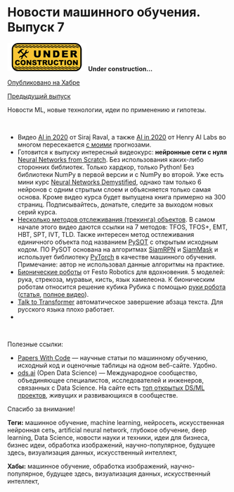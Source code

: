# Новости машинного обучения. Выпуск 7

![Under construction](../data/2019.09.25-under-construction-icon.png)
**Under construction...**

[Опубликовано на Хабре]()

[Предыдущий выпуск](2020.01.07-novosti-mashinnogo-obucheniya-vypusk-6.md)

Новости ML, новые технологии, идеи по применению и гипотезы.

![]()

  * Видео [AI in 2020](https://youtu.be/eN9Lb3vXsAw) от Siraj Raval, а также [AI in 2020](https://youtu.be/6SWpN64Ivb4) от Henry AI Labs во многом пересекается [с моими](https://habr.com/ru/post/482794/) прогнозами.
  * Готовится к выпуску интересный видеокурс: **нейронные сети с нуля** [Neural Networks from Scratch](https://youtu.be/G7RDn8Xtf_Y). Без использования каких-либо сторонних библиотек. Только хардкор, только Python! Без библиотеки NumPy в первой версии и с NumPy во второй. Уже есть мини курс [Neural Networks Demystified](https://www.youtube.com/playlist?list=PLiaHhY2iBX9hdHaRr6b7XevZtgZRa1PoU), однако там только 6 нейронов с одним стрытым слоем и объясняется только самая основа. Кроме видео курса будет выпущена книга примерно на 300 страниц. Подписывайтесь, донатьте, следите за выходом новых серий курса.
  * [Несколько методов отслеживания (трекинга) объектов](https://youtu.be/n_z6SY3UYB0?t=4). В самом начале этого видео даются ссылки на 7 методов: TFOS, TFOS+, EMT, HBT, SPT, IVT, TLD. Также интересен метод остлеживания единичного объекта под названием [PySOT](https://github.com/STVIR/pysot) с открытым исходным кодом. ПО PySOT основана на алгоритмах [SiamRPN](http://openaccess.thecvf.com/content_cvpr_2018/html/Li_High_Performance_Visual_CVPR_2018_paper.html) и [SiamMask](https://arxiv.org/abs/1812.05050) и использует библиотеку [PyTorch](https://pytorch.org/) в качестве машинного обучения. Примечание: автор не использовал данные алгоритмы на практике.
  * [Бионические роботы](https://youtu.be/ooqiY7hFWE8) от Festo Robotics для вдохновения. 5 моделей: рука, стрекоза, муравьи, кисть, язык хамелеона. К бионическим роботам относится решение кубика Рубика с помощью [руки робота](https://youtu.be/x4O8pojMF0w) ([статья](https://arxiv.org/abs/1910.07113), [полное видео](https://youtu.be/kVmp0uGtShk)).
  * [Talk to Transformer](https://talktotransformer.com/) автоматическое завершение абзаца текста. Для русского языка плохо работает.
  * 


![]()

Полезные ссылки:
  * [Papers With Code](https://paperswithcode.com/task/object-detection) — научные статьи по машинному обучению, исходный код и оценочные таблицы на одном веб-сайте. Удобно.
  * [ods.ai](https://ods.ai/) (Open Data Science) — Международное сообщество, объединяющее специалистов, исследователей и инженеров, связанных с Data Science. На сайте есть [топ открытых DS/ML проектов](https://ods.ai/awards/2019/), живущих и развивающихся в сообществе.

Спасибо за внимание!

**Теги:** машинное обучение, machine learning, нейросеть, искусственная нейронная сеть, artificial neural network, глубокое обучение, deep learning, Data Science, новости науки и техники, идеи для бизнеса, бизнес идеи, обработка изображений, научно-популярное, будущее здесь, визуализация данных, искусственный интеллект, 

**Хабы:** машинное обучение, обработка изображений, научно-популярное, будущее здесь, визуализация данных, искусственный интеллект, 
